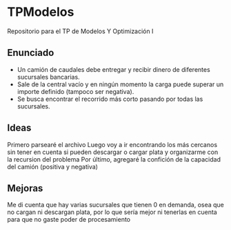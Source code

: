 # TPModelos
Repositorio para el TP de Modelos Y Optimización I

## Enunciado
  - Un camión de caudales debe entregar y recibir dinero de diferentes sucursales bancarias.
  - Sale de la central vacío y en ningún momento la carga puede superar un importe definido (tampoco ser negativa).
  - Se busca encontrar el recorrido más corto pasando por todas las sucursales.
  
## Ideas
Primero parsearé el archivo
Luego voy a ir encontrando los más cercanos sin tener en cuenta si pueden descargar o cargar plata y organizarme con la recursion del problema
Por último, agregaré la confición de la capacidad del camión (positiva y negativa)

## Mejoras
Me di cuenta que hay varias sucursales que tienen 0 en demanda, osea que no cargan ni descargan plata, por lo que sería mejor ni tenerlas en cuenta para que no gaste poder de procesamiento
